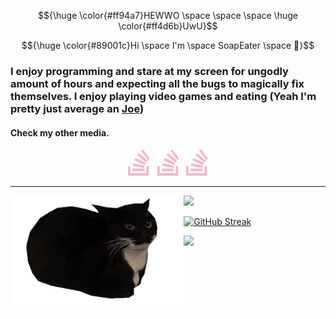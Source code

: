 <!-- ------------------------------------------------------------------------------------------------------ -->
<!-- Intro -->
  $${\huge \color{#ff94a7}HEWWO \space \space \space \huge \color{#ff4d6b}UwU}$$

  <!-- Wow using latex and being is cringe is hard -->
  $${\huge \color{#89001c}Hi \space I'm \space SoapEater \space 👋}$$
<div>
  <h3>
    I enjoy programming and stare at my screen for ungodly amount of hours and expecting all the bugs to magically fix themselves. I enjoy playing video games and eating (Yeah I'm pretty just average an <a href="https://raw.githubusercontent.com/SoapEater/SoapEater/main/assets/AHHHHHHH.gif">Joe</a>)
  </h3>

</div>
<!-- ------------------------------------------------------------------------------------------------------ -->
<!-- Media -->
<div>
  <h4>Check my other media.</h4>
  <div align="center">
    <a href="https://stackoverflow.com/users/22325258/soapeater">
      <img src="https://raw.githubusercontent.com/SoapEater/SoapEater/main/assets/Stackoverflow-Custom.png" alt="SO_Logo" width="35px"/></a>
    &nbsp;
    <a href="https://stackoverflow.com/users/22325258/soapeater">
      <img src="https://raw.githubusercontent.com/SoapEater/SoapEater/main/assets/Stackoverflow-Custom.png" alt="SO_Logo" width="35px"/></a>
    &nbsp;
    <a href="https://stackoverflow.com/users/22325258/soapeater">
      <img src="https://raw.githubusercontent.com/SoapEater/SoapEater/main/assets/Stackoverflow-Custom.png" alt="SO_Logo" width="35px"/></a>
  </div>

  ---

</div>
<!-- ------------------------------------------------------------------------------------------------------ -->
<!-- Body -->
<!-- WIP -->
<!-- ------------------------------------------------------------------------------------------------------ -->
<!-- Stats -->

<img align="left" width="55%" src="https://raw.githubusercontent.com/SoapEater/SoapEater/main/assets/maxwell-cat.gif"/>

<a href="https://github.com/SoapEater"><img width="420" src="https://github-readme-stats.vercel.app/api?username=SoapEater&bg_color=ff4d6b&text_color=ff94a7&title_color=89001c&hide_border=true&border_radius=50"></a>

<a href="https://github.com/SoapEater"><img height="180px" width="420" src="https://github-readme-streak-stats.herokuapp.com?user=SoapEater&hide_border=true&border_radius=50&mode=weekly&card_width=500&type=png&background=FF4D6B&stroke=89001C&ring=89001C&fire=89001C&currStreakLabel=89001C&currStreakNum=FF94A7&sideNums=FF94A7&sideLabels=FF94A7&dates=155E0D" alt="GitHub Streak" /></a>

<a href="https://github.com/SoapEater"><img src="https://github-profile-trophy.vercel.app/api?username=SoapEater&theme=radical"/></a>
<!-- ------------------------------------------------------------------------------------------------------ -->
